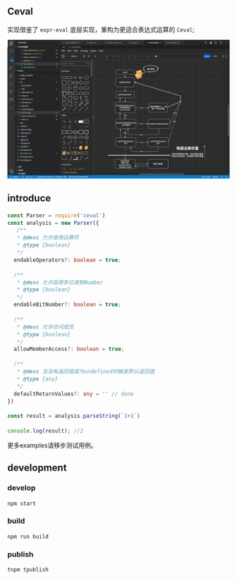 ## Ceval

实现借鉴了 `expr-eval` 底层实现，重构为更适合表达式运算的 `Ceval`;

![alt=流程图](./docs/flow.jpg)
## introduce

``` ts
const Parser = require('ceval')
const analysis = new Parser({
   /**
   * @desc 允许使用运算符
   * @type {boolean}
   */
  endableOperators?: boolean = true;

  /**
   * @desc 允许启用多位进制Number
   * @type {boolean}
   */
  endableBitNumber?: boolean = true;

  /**
   * @desc 允许访问成员
   * @type {boolean}
   */
  allowMemberAccess?: boolean = true;

  /**
   * @desc 当没有返回值或为undefined时触发默认返回值
   * @type {any}
   */
  defaultReturnValues?: any = '' // done
})

const result = analysis.parseString(`1+1`)

console.log(result); //2
```

更多examples请移步测试用例。

## development

### develop
``` shell
npm start
```

### build
``` shell
npm run build
```

### publish
```shell
tnpm tpublish
```

